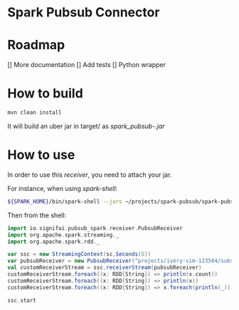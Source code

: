 Spark Pubsub Connector
======================

# Roadmap

[] More documentation
[] Add tests
[] Python wrapper


# How to build

```bash
mvn clean install
```

It will build an uber jar in target/ as _spark_pubsub-<VERSION>.jar_


# How to use

In order to use this _receiver_, you need to attach your jar.

For instance, when using _spark-shell_:
```bash
${SPARK_HOME}/bin/spark-shell --jars ~/projects/spark-pubsub/spark-pubsub/target/spark_pubsub-1.0-SNAPSHOT.jar
```

Then from the shell:
```scala
import io.signifai.pubsub_spark.receiver.PubsubReceiver
import org.apache.spark.streaming._
import org.apache.spark.rdd._

var ssc = new StreamingContext(sc,Seconds(5))
var pubsubReceiver = new PubsubReceiver("projects/ivory-vim-123504/subscriptions/test-spark", 10)
val customReceiverStream = ssc.receiverStream(pubsubReceiver)
customReceiverStream.foreach((x: RDD[String]) => println(x.count))
customReceiverStream.foreach((x: RDD[String]) => println(x))
customReceiverStream.foreach((x: RDD[String]) => x.foreach(println(_)))

ssc.start
```

